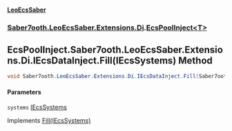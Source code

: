 #### [LeoEcsSaber](index.md 'index')
### [Saber7ooth.LeoEcsSaber.Extensions.Di](Saber7ooth.LeoEcsSaber.Extensions.Di.md 'Saber7ooth.LeoEcsSaber.Extensions.Di').[EcsPoolInject&lt;T&gt;](EcsPoolInject_T_.md 'Saber7ooth.LeoEcsSaber.Extensions.Di.EcsPoolInject<T>')

## EcsPoolInject<T>.Saber7ooth.LeoEcsSaber.Extensions.Di.IEcsDataInject.Fill(IEcsSystems) Method

```csharp
void Saber7ooth.LeoEcsSaber.Extensions.Di.IEcsDataInject.Fill(Saber7ooth.LeoEcsSaber.IEcsSystems systems);
```
#### Parameters

<a name='Saber7ooth.LeoEcsSaber.Extensions.Di.EcsPoolInject_T_.Saber7ooth.LeoEcsSaber.Extensions.Di.IEcsDataInject.Fill(Saber7ooth.LeoEcsSaber.IEcsSystems).systems'></a>

`systems` [IEcsSystems](IEcsSystems.md 'Saber7ooth.LeoEcsSaber.IEcsSystems')

Implements [Fill(IEcsSystems)](IEcsDataInject.Fill(IEcsSystems).md 'Saber7ooth.LeoEcsSaber.Extensions.Di.IEcsDataInject.Fill(Saber7ooth.LeoEcsSaber.IEcsSystems)')